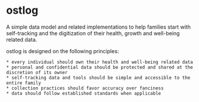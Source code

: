 # ostlog
A simple data model and related implementations to help families start with self-tracking and the digitization of their health, growth and well-being related data. 

ostlog is designed on the following principles:

	* every individual should own their health and well-being related data
	* personal and confidential data should be protected and shared at the discretion of its owner 
	* self-tracking data and tools should be simple and accessible to the entire family 
	* collection practices should favor accuracy over fanciness  
	* data should follow established standards when applicable 

